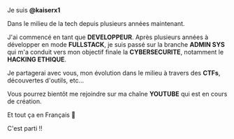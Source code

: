 Je suis **@kaiserx1** 

Dans le milieu de la tech depuis plusieurs années maintenant.

J'ai commencé en tant que **DEVELOPPEUR**. Après plusieurs années à développer en mode **FULLSTACK**, je suis passé sur la branche **ADMIN SYS** qui m'a conduit vers mon objectif finale la **CYBERSECURITE**, notamment le **HACKING ETHIQUE**.

Je partagerai avec vous, mon évolution dans le milieu à travers des **CTFs**, découvertes d'outils, etc...

Vous pourrez bientôt me rejoindre sur ma chaîne **YOUTUBE** qui est en cours de création.

Et tout ça en Français 🙂

C'est parti !!


<!---
kaiserx1/kaiserx1 is a ✨ special ✨ repository because its `README.md` (this file) appears on your GitHub profile.
You can click the Preview link to take a look at your changes.
--->
